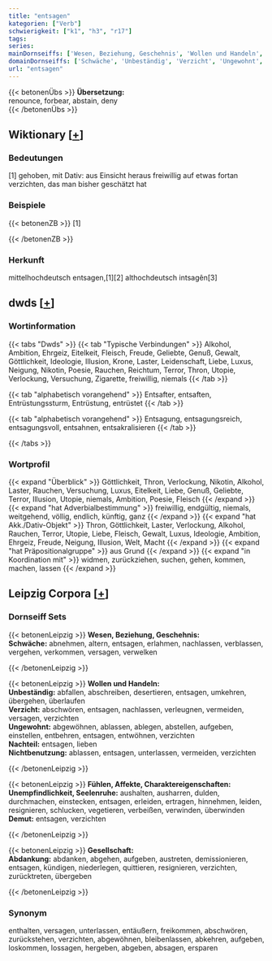 ```yaml
---
title: "entsagen"
kategorien: ["Verb"]
schwierigkeit: ["k1", "h3", "r17"]
tags:
series:
mainDornseiffs: ['Wesen, Beziehung, Geschehnis', 'Wollen und Handeln', 'Fühlen, Affekte, Charaktereigenschaften', 'Gesellschaft']
domainDornseiffs: ['Schwäche', 'Unbeständig', 'Verzicht', 'Ungewohnt', 'Nachteil', 'Nichtbenutzung', 'Unempfindlichkeit, Seelenruhe', 'Demut', 'Abdankung']
url: "entsagen"
---
```


{{< betonenÜbs >}}
**Übersetzung:**  
renounce, forbear, abstain, deny  
{{< /betonenÜbs >}}

## Wiktionary [[+](https://de.wiktionary.org/wiki/entsagen)]

### Bedeutungen
[1] gehoben, mit Dativ: aus Einsicht heraus freiwillig auf etwas fortan verzichten, das man bisher geschätzt hat  

### Beispiele
{{< betonenZB >}}
[1]  

{{< /betonenZB >}}
### Herkunft
mittelhochdeutsch entsagen,[1][2] althochdeutsch intsagên[3]  



## dwds [[+](https://www.dwds.de/wb/entsagen)]

### Wortinformation
{{< tabs "Dwds" >}}
{{< tab "Typische Verbindungen" >}}
Alkohol, Ambition, Ehrgeiz, Eitelkeit, Fleisch, Freude, Geliebte, Genuß, Gewalt, Göttlichkeit, Ideologie, Illusion, Krone, Laster, Leidenschaft, Liebe, Luxus, Neigung, Nikotin, Poesie, Rauchen, Reichtum, Terror, Thron, Utopie, Verlockung, Versuchung, Zigarette, freiwillig, niemals
{{< /tab >}}

{{< tab "alphabetisch vorangehend" >}}
Entsafter, entsaften, Entrüstungssturm, Entrüstung, entrüstet
{{< /tab >}}

{{< tab "alphabetisch vorangehend" >}}
Entsagung, entsagungsreich, entsagungsvoll, entsahnen, entsakralisieren
{{< /tab >}}

{{< /tabs >}}

### Wortprofil
{{< expand "Überblick" >}} Göttlichkeit, Thron, Verlockung, Nikotin, Alkohol, Laster, Rauchen, Versuchung, Luxus, Eitelkeit, Liebe, Genuß, Geliebte, Terror, Illusion, Utopie, niemals, Ambition, Poesie, Fleisch {{< /expand >}}
{{< expand "hat Adverbialbestimmung" >}} freiwillig, endgültig, niemals, weitgehend, völlig, endlich, künftig, ganz {{< /expand >}}
{{< expand "hat Akk./Dativ-Objekt" >}} Thron, Göttlichkeit, Laster, Verlockung, Alkohol, Rauchen, Terror, Utopie, Liebe, Fleisch, Gewalt, Luxus, Ideologie, Ambition, Ehrgeiz, Freude, Neigung, Illusion, Welt, Macht {{< /expand >}}
{{< expand "hat Präpositionalgruppe" >}} aus Grund {{< /expand >}}
{{< expand "in Koordination mit" >}} widmen, zurückziehen, suchen, gehen, kommen, machen, lassen {{< /expand >}}

## Leipzig Corpora [[+](https://corpora.uni-leipzig.de/en/res?word=entsagen&corpusId=deu_newscrawl-public_2018)]

### Dornseiff Sets
{{< betonenLeipzig >}}
**Wesen, Beziehung, Geschehnis:**  
**Schwäche:** abnehmen, altern, entsagen, erlahmen, nachlassen, verblassen, vergehen, verkommen, versagen, verwelken  

{{< /betonenLeipzig >}}


{{< betonenLeipzig >}}
**Wollen und Handeln:**  
**Unbeständig:** abfallen, abschreiben, desertieren, entsagen, umkehren, übergehen, überlaufen  
**Verzicht:** abschwören, entsagen, nachlassen, verleugnen, vermeiden, versagen, verzichten  
**Ungewohnt:** abgewöhnen, ablassen, ablegen, abstellen, aufgeben, einstellen, entbehren, entsagen, entwöhnen, verzichten  
**Nachteil:** entsagen, lieben  
**Nichtbenutzung:** ablassen, entsagen, unterlassen, vermeiden, verzichten  

{{< /betonenLeipzig >}}


{{< betonenLeipzig >}}
**Fühlen, Affekte, Charaktereigenschaften:**  
**Unempfindlichkeit, Seelenruhe:** aushalten, ausharren, dulden, durchmachen, einstecken, entsagen, erleiden, ertragen, hinnehmen, leiden, resignieren, schlucken, vegetieren, verbeißen, verwinden, überwinden  
**Demut:** entsagen, verzichten  

{{< /betonenLeipzig >}}


{{< betonenLeipzig >}}
**Gesellschaft:**  
**Abdankung:** abdanken, abgehen, aufgeben, austreten, demissionieren, entsagen, kündigen, niederlegen, quittieren, resignieren, verzichten, zurücktreten, übergeben  

{{< /betonenLeipzig >}}

### Synonym
enthalten, versagen, unterlassen, entäußern, freikommen, abschwören, zurückstehen, verzichten, abgewöhnen, bleibenlassen, abkehren, aufgeben, loskommen, lossagen, hergeben, abgeben, absagen, ersparen

